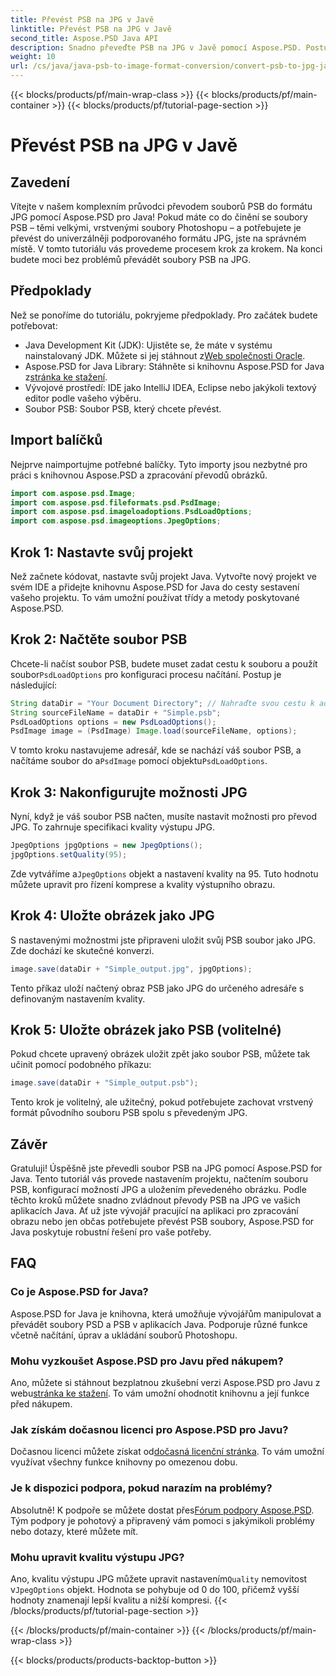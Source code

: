 ```yaml
---
title: Převést PSB na JPG v Javě
linktitle: Převést PSB na JPG v Javě
second_title: Aspose.PSD Java API
description: Snadno převeďte PSB na JPG v Javě pomocí Aspose.PSD. Postupujte podle našeho podrobného průvodce pro bezproblémové převody obrázků. Stáhněte si, vyzkoušejte a kupte Aspose.PSD.
weight: 10
url: /cs/java/java-psb-to-image-format-conversion/convert-psb-to-jpg-java/
---
```


{{< blocks/products/pf/main-wrap-class >}}
{{< blocks/products/pf/main-container >}}
{{< blocks/products/pf/tutorial-page-section >}}

# Převést PSB na JPG v Javě

## Zavedení
Vítejte v našem komplexním průvodci převodem souborů PSB do formátu JPG pomocí Aspose.PSD pro Java! Pokud máte co do činění se soubory PSB – těmi velkými, vrstvenými soubory Photoshopu – a potřebujete je převést do univerzálněji podporovaného formátu JPG, jste na správném místě. V tomto tutoriálu vás provedeme procesem krok za krokem. Na konci budete moci bez problémů převádět soubory PSB na JPG.
## Předpoklady
Než se ponoříme do tutoriálu, pokryjeme předpoklady. Pro začátek budete potřebovat:
-  Java Development Kit (JDK): Ujistěte se, že máte v systému nainstalovaný JDK. Můžete si jej stáhnout z[Web společnosti Oracle](https://www.oracle.com/java/technologies/javase-downloads.html).
-  Aspose.PSD for Java Library: Stáhněte si knihovnu Aspose.PSD for Java z[stránka ke stažení](https://releases.aspose.com/psd/java/).
- Vývojové prostředí: IDE jako IntelliJ IDEA, Eclipse nebo jakýkoli textový editor podle vašeho výběru.
- Soubor PSB: Soubor PSB, který chcete převést.
## Import balíčků
Nejprve naimportujme potřebné balíčky. Tyto importy jsou nezbytné pro práci s knihovnou Aspose.PSD a zpracování převodů obrázků.
```java
import com.aspose.psd.Image;
import com.aspose.psd.fileformats.psd.PsdImage;
import com.aspose.psd.imageloadoptions.PsdLoadOptions;
import com.aspose.psd.imageoptions.JpegOptions;
```
## Krok 1: Nastavte svůj projekt
Než začnete kódovat, nastavte svůj projekt Java. Vytvořte nový projekt ve svém IDE a přidejte knihovnu Aspose.PSD for Java do cesty sestavení vašeho projektu. To vám umožní používat třídy a metody poskytované Aspose.PSD.
## Krok 2: Načtěte soubor PSB
 Chcete-li načíst soubor PSB, budete muset zadat cestu k souboru a použít soubor`PsdLoadOptions` pro konfiguraci procesu načítání. Postup je následující:
```java
String dataDir = "Your Document Directory"; // Nahraďte svou cestu k adresáři
String sourceFileName = dataDir + "Simple.psb";
PsdLoadOptions options = new PsdLoadOptions();
PsdImage image = (PsdImage) Image.load(sourceFileName, options);
```
 V tomto kroku nastavujeme adresář, kde se nachází váš soubor PSB, a načítáme soubor do a`PsdImage` pomocí objektu`PsdLoadOptions`.
## Krok 3: Nakonfigurujte možnosti JPG
Nyní, když je váš soubor PSB načten, musíte nastavit možnosti pro převod JPG. To zahrnuje specifikaci kvality výstupu JPG.
```java
JpegOptions jpgOptions = new JpegOptions();
jpgOptions.setQuality(95);
```
Zde vytváříme a`JpegOptions` objekt a nastavení kvality na 95. Tuto hodnotu můžete upravit pro řízení komprese a kvality výstupního obrazu.
## Krok 4: Uložte obrázek jako JPG
S nastavenými možnostmi jste připraveni uložit svůj PSB soubor jako JPG. Zde dochází ke skutečné konverzi.
```java
image.save(dataDir + "Simple_output.jpg", jpgOptions);
```
Tento příkaz uloží načtený obraz PSB jako JPG do určeného adresáře s definovaným nastavením kvality.
## Krok 5: Uložte obrázek jako PSB (volitelné)
Pokud chcete upravený obrázek uložit zpět jako soubor PSB, můžete tak učinit pomocí podobného příkazu:
```java
image.save(dataDir + "Simple_output.psb");
```
Tento krok je volitelný, ale užitečný, pokud potřebujete zachovat vrstvený formát původního souboru PSB spolu s převedeným JPG.
## Závěr
Gratuluji! Úspěšně jste převedli soubor PSB na JPG pomocí Aspose.PSD for Java. Tento tutoriál vás provede nastavením projektu, načtením souboru PSB, konfigurací možností JPG a uložením převedeného obrázku. Podle těchto kroků můžete snadno zvládnout převody PSB na JPG ve vašich aplikacích Java.
Ať už jste vývojář pracující na aplikaci pro zpracování obrazu nebo jen občas potřebujete převést PSB soubory, Aspose.PSD for Java poskytuje robustní řešení pro vaše potřeby.
## FAQ
### Co je Aspose.PSD for Java?
Aspose.PSD for Java je knihovna, která umožňuje vývojářům manipulovat a převádět soubory PSD a PSB v aplikacích Java. Podporuje různé funkce včetně načítání, úprav a ukládání souborů Photoshopu.
### Mohu vyzkoušet Aspose.PSD pro Javu před nákupem?
 Ano, můžete si stáhnout bezplatnou zkušební verzi Aspose.PSD pro Javu z webu[stránka ke stažení](https://releases.aspose.com/). To vám umožní ohodnotit knihovnu a její funkce před nákupem.
### Jak získám dočasnou licenci pro Aspose.PSD pro Javu?
 Dočasnou licenci můžete získat od[dočasná licenční stránka](https://purchase.aspose.com/temporary-license/). To vám umožní využívat všechny funkce knihovny po omezenou dobu.
### Je k dispozici podpora, pokud narazím na problémy?
 Absolutně! K podpoře se můžete dostat přes[Fórum podpory Aspose.PSD](https://forum.aspose.com/c/psd/34). Tým podpory je pohotový a připravený vám pomoci s jakýmikoli problémy nebo dotazy, které můžete mít.
### Mohu upravit kvalitu výstupu JPG?
 Ano, kvalitu výstupu JPG můžete upravit nastavením`Quality` nemovitost v`JpegOptions` objekt. Hodnota se pohybuje od 0 do 100, přičemž vyšší hodnoty znamenají lepší kvalitu a nižší kompresi.
{{< /blocks/products/pf/tutorial-page-section >}}

{{< /blocks/products/pf/main-container >}}
{{< /blocks/products/pf/main-wrap-class >}}

{{< blocks/products/products-backtop-button >}}
